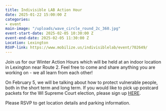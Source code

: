 ```yaml
---
title: Indivisible LAB Action Hour
date: 2025-01-22 15:00:00 Z
categories:
- event
main-image: "/uploads/wave_circle_round_2c_360.jpg"
event-start-date: 2025-02-05 10:30:00 Z
event-end-date: 2025-02-05 11:30:00 Z
Location: Lexington
RSVP-link: https://www.mobilize.us/indivisiblelab/event/702649/
---
```


Join us for our Winter Action Hours which will be held at an indoor location in Lexington near Route 2. Feel free to come and share anything you are working on - we all learn from each other!

On February 5, we will be talking about how to protect vulnerable people, both in the short term and long term. If you would like to pick up postcard packets for the WI Supreme Court election, please sign up [HERE](https://docs.google.com/forms/d/e/1FAIpQLSfAMnETQQCEoIllwy80gj7HHfil7TP5-Io4koEv_C83jqjMzQ/viewform).

Please RSVP to get location details and parking information.